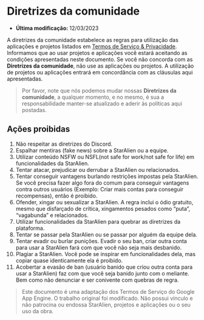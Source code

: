 # Diretrizes da comunidade

* **Última modificação:** 12/03/2023

A diretrizes da comunidade estabelece as regras para utilização das aplicações e projetos listados em [Termos de Serviço & Privacidade](https://staralienbot.com/termos). Informamos que ao usar projetos e aplicações você estará aceitando as condições apresentadas neste documento. Se você não concorda com as **Diretrizes da comunidade**, não use as aplicações ou projetos. A utilização de projetos ou aplicações entrará em concordância com as cláusulas aqui apresentadas.

> Por favor, note que nós podemos mudar nossas **Diretrizes da comunidade**, a qualquer momento, e no mesmo, é sua a responsabilidade manter-se atualizado e aderir às políticas aqui postadas.

## Ações proibidas

1. Não respeitar as diretrizes do Discord.
2. Espalhar mentiras (fake news) sobre a StarAlien ou a equipe.
3. Utilizar conteúdo NSFW ou NSFL(not safe for work/not safe for life) em funcionalidades da StarAlien.
4. Tentar atacar, prejudicar ou derrubar a StarAlien ou relacionados.
5. Tentar conseguir vantagens burlando restrições impostas pela StarAlien. Se você precisa fazer algo fora do comum para conseguir vantagens contra outros usuários (Exemplo: Criar mais contas para conseguir recompensas), então é proibido.
6. Ofender, xingar ou sexualizar a StarAlien. A regra inclui o ódio gratuito, mesmo que disfarçado de crítica, xingamentos pesados como “puta”, “vagabunda” e relacionados.
7. Utilizar funcionalidades da StarAlien para quebrar as diretrizes da plataforma.
8. Tentar se passar pela StarAlien ou se passar por alguém da equipe dela.
9. Tentar evadir ou burlar punições. Evadir o seu ban, criar outra conta para usar a StarAlien fará com que você não seja mais desbanido.
10. Plagiar a StarAlien. Você pode se inspirar em funcionalidades dela, mas copiar quase identicamente ela é proibido.
11. Acobertar a evasão de ban (usuário banido que criou outra conta para usar a StarAlien) faz com que você seja banido junto com o meliante. Bem como não denunciar e ser conivente com quebras de regra.

> Este documento é uma adaptação dos Termos de Serviço do Google App Engine. O trabalho original foi modificado. Não possui vínculo e não patrocina ou endossa StarAlien, projetos e aplicações ou o seu uso da obra.

